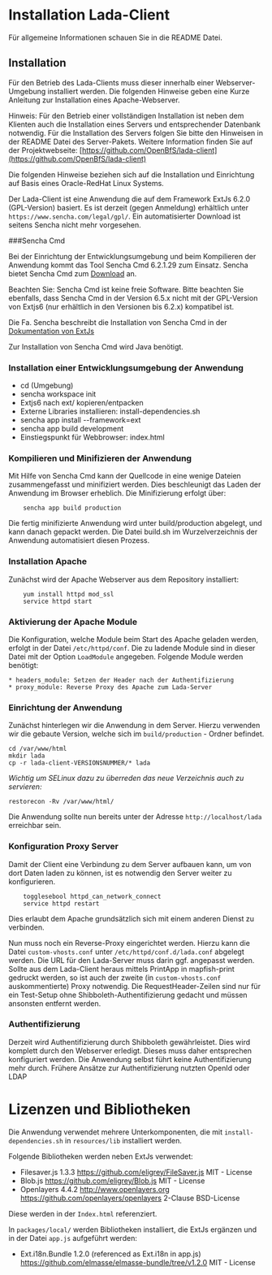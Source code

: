 # Installation Lada-Client

Für allgemeine Informationen schauen Sie in die README Datei.

## Installation

Für den Betrieb des Lada-Clients muss dieser innerhalb einer Webserver-Umgebung
installiert werden. Die folgenden Hinweise geben eine Kurze Anleitung zur
Installation eines Apache-Webserver.

Hinweis: Für den Betrieb einer vollständigen Installation ist neben dem
Klienten auch die Installation eines Servers und entsprechender Datenbank
notwendig. Für die Installation des Servers folgen Sie bitte den Hinweisen in
der README Datei des Server-Pakets.
Weitere Information finden Sie auf der Projektwebseite:
[https://github.com/OpenBfS/lada-client](https://github.com/OpenBfS/lada-client)

Die folgenden Hinweise beziehen sich auf die Installation und Einrichtung auf
Basis eines Oracle-RedHat Linux Systems.

Der Lada-Client ist eine Anwendung die auf dem Framework ExtJs 6.2.0
(GPL-Version) basiert. Es ist derzeit (gegen Anmeldung) erhältlich unter
`https://www.sencha.com/legal/gpl/`. Ein automatisierter Download ist seitens
Sencha nicht mehr vorgesehen.

###Sencha Cmd

Bei der Einrichtung der Entwicklungsumgebung und beim Kompilieren der Anwendung
kommt das Tool Sencha Cmd 6.2.1.29 zum Einsatz. Sencha bietet Sencha Cmd zum
[Download](https://www.sencha.com/products/extjs/cmd-download/) an.

Beachten Sie: Sencha Cmd ist keine freie Software. Bitte beachten Sie ebenfalls,
dass Sencha Cmd in der Version 6.5.x nicht mit der GPL-Version von Extjs6
(nur erhältlich in den Versionen bis 6.2.x) kompatibel ist.


Die Fa. Sencha beschreibt die Installation von Sencha Cmd in der
[Dokumentation von ExtJs](https://docs.sencha.com/cmd/guides/extjs/cmd_app.html)

Zur Installation von Sencha Cmd wird Java benötigt.

### Installation einer Entwicklungsumgebung der Anwendung

* cd (Umgebung)
* sencha workspace init
* Extjs6 nach ext/ kopieren/entpacken
* Externe Libraries installieren: install-dependencies.sh
* sencha app install --framework=ext
* sencha app build development
* Einstiegspunkt für Webbrowser: index.html

### Kompilieren und Minifizieren der Anwendung

Mit Hilfe von Sencha Cmd kann der Quellcode in eine wenige Dateien
zusammengefasst und minifiziert werden. Dies beschleunigt das Laden der
Anwendung im Browser erheblich. Die Minifizierung erfolgt über:

```
    sencha app build production
```
Die fertig minifizierte Anwendung wird unter build/production abgelegt,
und kann danach gepackt werden. Die Datei build.sh im Wurzelverzeichnis der
Anwendung automatisiert diesen Prozess.

### Installation Apache
Zunächst wird der Apache Webserver aus dem Repository installiert:

```
    yum install httpd mod_ssl
    service httpd start
```

### Aktivierung der Apache Module

Die Konfiguration, welche Module beim Start des Apache geladen werden, erfolgt
in der Datei `/etc/httpd/conf`. Die zu ladende Module sind in dieser Datei mit
der Option `LoadModule` angegeben. Folgende Module werden benötigt:

    * headers_module: Setzen der Header nach der Authentifizierung
    * proxy_module: Reverse Proxy des Apache zum Lada-Server

### Einrichtung der Anwendung

Zunächst hinterlegen wir die Anwendung in dem Server. Hierzu verwenden wir die
gebaute Version, welche sich im `build/production` - Ordner befindet.

```
cd /var/www/html
mkdir lada
cp -r lada-client-VERSIONSNUMMER/* lada
```

*Wichtig um SELinux dazu zu überreden das neue Verzeichnis auch zu servieren:*

```
restorecon -Rv /var/www/html/
```

Die Anwendung sollte nun bereits unter der Adresse `http://localhost/lada`
erreichbar sein.

### Konfiguration Proxy Server

Damit der Client eine Verbindung zu dem Server aufbauen kann, um von dort
Daten laden zu können, ist es notwendig den Server weiter zu konfigurieren.

```
    togglesebool httpd_can_network_connect
    service httpd restart
```

Dies erlaubt dem Apache grundsätzlich sich mit einem anderen Dienst zu verbinden.

Nun muss noch ein Reverse-Proxy eingerichtet werden. Hierzu kann die Datei
`custom-vhosts.conf` unter `/etc/httpd/conf.d/lada.conf` abgelegt werden.
Die URL für den Lada-Server muss darin ggf. angepasst werden.
Sollte aus dem Lada-Client heraus mittels PrintApp in mapfish-print gedruckt werden,
so ist auch der zweite (in `custom-vhosts.conf` auskommentierte) Proxy
notwendig.
Die RequestHeader-Zeilen sind nur für ein Test-Setup ohne
Shibboleth-Authentifizierung gedacht und müssen ansonsten entfernt werden.

### Authentifizierung

Derzeit wird Authentifizierung durch Shibboleth gewährleistet. Dies wird
komplett durch den Webserver erledigt. Dieses muss daher entsprechen
konfiguriert werden. Die Anwendung selbst führt keine Authentifizierung mehr
durch.
Frühere Ansätze zur Authentifizierung nutzten OpenId oder LDAP

# Lizenzen und Bibliotheken

Die Anwendung verwendet mehrere Unterkomponenten, die mit
`install-dependencies.sh` in `resources/lib` installiert werden.

Folgende Bibliotheken werden neben ExtJs verwendet:

 * Filesaver.js 1.3.3
   https://github.com/eligrey/FileSaver.js
   MIT - License
 * Blob.js
   https://github.com/eligrey/Blob.js
   MIT - License
 * Openlayers 4.4.2
   http://www.openlayers.org
   https://github.com/openlayers/openlayers
   2-Clause BSD-License

Diese werden in der `Index.html` referenziert.

In `packages/local/` werden Bibliotheken installiert, die ExtJs
ergänzen und in der Datei `app.js` aufgeführt werden:

 * Ext.i18n.Bundle 1.2.0 (referenced as Ext.i18n in app.js)
   https://github.com/elmasse/elmasse-bundle/tree/v1.2.0
   MIT - License
